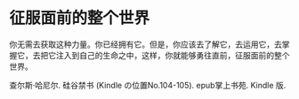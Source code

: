 # 征服面前的整个世界
你无需去获取这种力量。你已经拥有它。但是，你应该去了解它，去运用它，去掌握它，去把它注入到自己的生命之中，这样，你就能够勇往直前，征服面前的整个世界。

查尔斯·哈尼尔. 硅谷禁书 (Kindle の位置No.104-105). epub掌上书苑. Kindle 版. 
